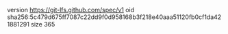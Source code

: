 version https://git-lfs.github.com/spec/v1
oid sha256:5c479d675ff7087c22dd9f0d958168b3f218e40aaa51120fb0cf1da421881291
size 365
